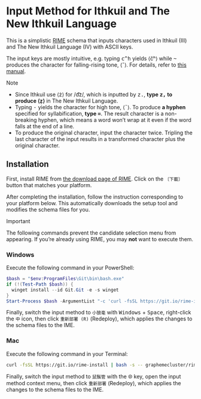 # Input Method for Ithkuil and The New Ithkuil Language

This is a simplistic [RIME](https://rime.im) schema that inputs characters used in Ithkuil (III) and The New Ithkuil Language (IV) with ASCII keys.

The input keys are mostly intuitive, e.g. typing <kbd>c</kbd><kbd>^</kbd><kbd>h</kbd> yields ⟨čʰ⟩ while <kbd>~</kbd> produces the character for falling-rising tone, ⟨ˇ⟩. For details, refer to [this manual](https://laethiel.fr/ithkuil/manual.php).

> [!NOTE]
> - Since Ithkuil use ⟨ż⟩ for /d͡z/, which is inputted by <kbd>z</kbd><kbd>.</kbd>, **type <kbd>z</kbd><kbd>,</kbd> to produce ⟨ẓ⟩** in The New Ithkuil Language.
> - Typing <kbd>-</kbd> yields the character for high tone, ⟨ˉ⟩. To produce **a hyphen** specified for syllabification, **type <kbd>=</kbd>**. The result character is a non-breaking hyphen, which means a word won’t wrap at it even if the word falls at the end of a line.
> - To produce the original character, input the character twice. Tripling the last character of the input results in a transformed character plus the original character.

## Installation

First, install RIME from [the download page of RIME](https://rime.im/download/). Click on the `〔下載〕` button that matches your platform.

After completing the installation, follow the instruction corresponding to your platform below. This automatically downloads the setup tool and modifies the schema files for you.

> [!IMPORTANT]
> The following commands prevent the candidate selection menu from appearing. If you’re already using RIME, you may **not** want to execute them.

### Windows

Execute the following command in your PowerShell:

```powershell
$bash = "$env:ProgramFiles\Git\bin\bash.exe"
if (!(Test-Path $bash)) {
  winget install --id Git.Git -e -s winget
}
Start-Process $bash -ArgumentList "-c 'curl -fsSL https://git.io/rime-install | bash -s -- graphemecluster/rime-ithkuil custom:clear_schema_list custom:add:schema=ithkuil custom:set:config=weasel,key=style/inline_preedit,value=true custom:set:config=weasel,key=style/preedit_type,value=preview custom:set:config=weasel,key=style/layout/margin_x,value=-1 custom:set:config=weasel,key=style/layout/margin_y,value=-1'"
```

Finally, switch the input method to `小狼毫` with <kbd>Windows</kbd> + <kbd>Space</kbd>, right-click the `中` icon, then click `重新部署 (R)` (Redeploy), which applies the changes to the schema files to the IME.

### Mac

Execute the following command in your Terminal:

```bash
curl -fsSL https://git.io/rime-install | bash -s -- graphemecluster/rime-ithkuil custom:clear_schema_list custom:add:schema=ithkuil custom:set:config=squirrel,key=style/inline_candidate,value=true custom:set:config=squirrel,key=style/alpha,value=0.00001
```

Finally, switch the input method to `鼠鬚管` with the <kbd>🌐</kbd> key, open the input method context menu, then click `重新部署` (Redeploy), which applies the changes to the schema files to the IME.
